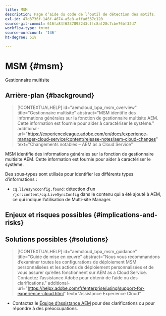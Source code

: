 ```yaml
---
title: MSM
description: Page d’aide du code de l’outil de détection des motifs.
exl-id: 47d3736f-146f-4674-a5e8-affad537c120
source-git-commit: 616fa84f6237893243cffc8af28c7cbe76bf32d7
workflow-type: tm+mt
source-wordcount: '146'
ht-degree: 51%

---
```


# MSM {#msm}

Gestionnaire multisite

## Arrière-plan {#background}

>[!CONTEXTUALHELP]
>id="aemcloud_bpa_msm_overview"
>title="Gestionnaire multisite"
>abstract="MSM identifie des informations générales sur la fonction de gestionnaire multisite AEM. Cette information est fournie pour aider à caractériser le système."
>additional-url="https://experienceleague.adobe.com/en/docs/experience-manager-cloud-service/content/release-notes/aem-cloud-changes" text="Changements notables – AEM as a Cloud Service"

MSM identifie des informations générales sur la fonction de gestionnaire multisite AEM. Cette information est fournie pour aider à caractériser le système.

Des sous-types sont utilisés pour identifier les différents types d’informations :

* `cq.livesyncconfig.found`: détection d’un `/jcr:content/cq:LiveSyncConfig` dans le contenu qui a été ajouté à AEM, ce qui indique l’utilisation de Multi-site Manager.

## Enjeux et risques possibles {#implications-and-risks}


## Solutions possibles {#solutions}

>[!CONTEXTUALHELP]
>id="aemcloud_bpa_msm_guidance"
>title="Guide de mise en œuvre"
>abstract="Nous vous recommandons d’examiner toutes les configurations de déploiement MSM personnalisées et les actions de déploiement personnalisées et de vous assurer qu’elles fonctionnent sur AEM as a Cloud Service. Contactez l’assistance Adobe pour obtenir de l’aide ou des clarifications."
>additional-url="https://helpx.adobe.com/fr/enterprise/using/support-for-experience-cloud.html" text="Assistance Experience Cloud"

* Contactez le [Équipe d’assistance AEM](https://helpx.adobe.com/fr/enterprise/using/support-for-experience-cloud.html) pour des clarifications ou pour répondre à des préoccupations.
